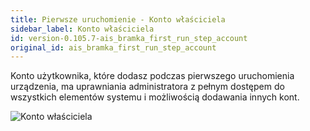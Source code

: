 ```yaml
---
title: Pierwsze uruchomienie - Konto właściciela
sidebar_label: Konto właściciela
id: version-0.105.7-ais_bramka_first_run_step_account
original_id: ais_bramka_first_run_step_account
---
```


Konto użytkownika, które dodasz podczas pierwszego uruchomienia urządzenia, ma uprawniania administratora z pełnym dostępem do wszystkich elementów systemu i możliwością dodawania innych kont.

![Konto właściciela](/AIS-docs/img/en/bramka/onboarding_step_1.png)

